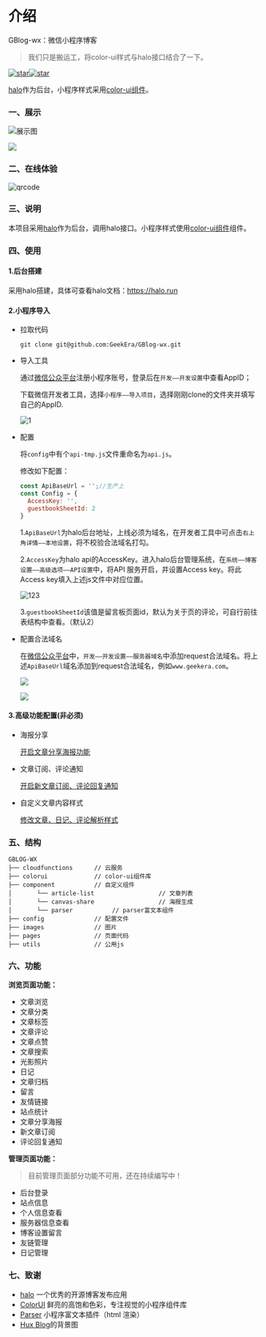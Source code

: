 # 介绍

GBlog-wx：微信小程序博客

> 我们只是搬运工，将color-ui样式与halo接口结合了一下。

[![star](https://gitee.com/GeekEra/GBlog-wx/badge/star.svg?theme=dark)](https://gitee.com/GeekEra/GBlog-wx/stargazers)[![star](https://img.shields.io/github/stars/GeekEra/GBlog-wx.svg?style=social)](https://github.com/GeekEra/GBlog-wx)

[halo](https://halu.run)作为后台，小程序样式采用[color-ui组件](https://www.color-ui.com/)。

### 一、展示

![展示图](https://cdn.fuzui.net/blog/view.png)

![](https://oss.fuzui.net/img/20200529022512.png)

### 二、在线体验

![qrcode](https://cdn.fuzui.net/blog/qrcode_1588864925914.png)

### 三、说明

本项目采用[halo](https://halu.run)作为后台，调用halo接口。小程序样式使用[color-ui组件](https://www.color-ui.com/)组件。

### 四、使用

#### 1.后台搭建

采用halo搭建，具体可查看halo文档：https://halo.run

#### 2.小程序导入

* 拉取代码

  ```shell
  git clone git@github.com:GeekEra/GBlog-wx.git
  ```

* 导入工具

  通过[微信公众平台](https://mp.weixin.qq.com/)注册小程序账号，登录后在`开发——开发设置`中查看AppID；

  下载微信开发者工具，选择`小程序——导入项目`，选择刚刚clone的文件夹并填写自己的AppID.

  ![1](https://cdn.fuzui.net/blog/1_1588866821272.png)

* 配置

  将`config`中有个`api-tmp.js`文件重命名为`api.js`。

  修改如下配置：

  ```javascript
  const ApiBaseUrl = '';//生产上
  const Config = {
    AccessKey: '',
    guestbookSheetId: 2
  }
  ```
  
  1.`ApiBaseUrl`为halo后台地址，上线必须为域名，在开发者工具中可点击`右上角详情——本地设置`，将不校验合法域名打勾。
  
  2.`AccessKey`为halo api的AccessKey。进入halo后台管理系统，在`系统——博客设置——高级选项——API设置`中，将API 服务开启，并设置Access key。将此Access key填入上述js文件中对应位置。
  
  ![123](https://cdn.fuzui.net/blog/123_1588867938268.png)
  
  3.`guestbookSheetId`该值是留言板页面id，默认为关于页的评论，可自行前往表结构中查看。（默认2）



* 配置合法域名

  在[微信公众平台](https://mp.weixin.qq.com/)中，`开发——开发设置——服务器域名`中添加request合法域名。将上述`ApiBaseUrl`域名添加到request合法域名，例如`www.geekera.com`。
  
  ![](https://oss.fuzui.net/img/20200529020312.png)
  
  ![](https://oss.fuzui.net/img/20200612011258.png)

#### 3.高级功能配置(非必须)

* 海报分享

  [开启文章分享海报功能](https://gitee.com/GeekEra/GBlog-wx/wikis/[高级功能]开启海报分享?sort_id=2322392)

* 文章订阅、评论通知

  [开启新文章订阅、评论回复通知](https://gitee.com/GeekEra/GBlog-wx/wikis/[高级功能]开启文章订阅、评论通知?sort_id=2322404)

* 自定义文章内容样式

  [修改文章、日记、评论解析样式](https://gitee.com/GeekEra/GBlog-wx/wikis/[高级功能]自定义文章内容样式?sort_id=2322419)

### 五、结构

```
GBLOG-WX     
├── cloudfunctions		// 云服务
├── colorui            	// color-ui组件库 
├── component           // 自定义组件
│       └── article-list                  // 文章列表
│       └── canvas-share                  // 海报生成
│       └── parser           // parser富文本组件
├── config 				// 配置文件
├── images      		// 图片
├── pages   			// 页面代码
├── utils      			// 公用js

```

### 六、功能

**浏览页面功能：**

* 文章浏览
* 文章分类
* 文章标签
* 文章评论
* 文章点赞
* 文章搜索
* 光影照片
* 日记
* 文章归档
* 留言
* 友情链接
* 站点统计
* 文章分享海报
* 新文章订阅
* 评论回复通知

**管理页面功能：**

> 目前管理页面部分功能不可用，还在持续编写中！

* 后台登录
* 站点信息
* 个人信息查看
* 服务器信息查看
* 博客设置留言
* 友链管理
* 日记管理

### 七、致谢

* [halo](https://github.com/halo-dev/halo) 一个优秀的开源博客发布应用
* [ColorUI](https://github.com/weilanwl/ColorUI) 鲜亮的高饱和色彩，专注视觉的小程序组件库
* [Parser](https://github.com/jin-yufeng/Parser) 小程序富文本插件（html 渲染）
* [Hux Blog](https://huangxuan.me/)的背景图

